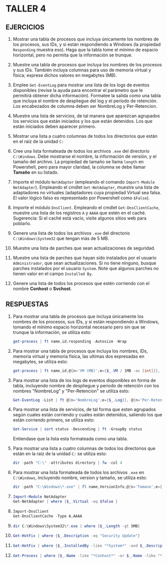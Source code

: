 # TALLER 4
## EJERCICIOS
1. Mostrar una tabla de procesos que incluya únicamente los nombres de los
   procesos, sus IDs, y si están respondiendo a Windows (la propiedad
   ``Responding`` muestra eso). Haga que la tabla tome el mínimo de espacio
   horizontal, pero no permita que la información se trunque.

2. Muestre una tabla de procesos que incluya los nombres de los procesos y sus
   IDs. También incluya columnas para uso de memoria virtual y física;
   exprese dichos valores en megabytes (MB).

3. Emplee ``Get-EventLog`` para mostrar una lista de los logs de eventos
   disponibles (revise la ayuda para encontrar el parámetro que le permitirá
   obtener dicha información). Formatee la salida como una tabla que incluya
   el nombre de despliegue del log y el período de retención. Los encabezados
   de columna deben ser NombreLog y Per-Retencion.

4. Muestre una lista de servicios, de tal manera que aparezcan agrupados los
   servicios que están iniciados y los que están detenidos. Los que están
   iniciados deben aparecer primero.

5. Mostrar una lista a cuatro columnas de todos los directorios que están en
   el raíz de la unidad ``C:``

6. Cree una lista formateada de todos los archivos ``.exe`` del directorio
   ``C:\Windows``. Debe mostrarse el nombre, la información de versión, y el
   tamaño del archivo. La propiedad de tamaño se llama ``length`` en Powershell,
   pero para mayor claridad, la columna se debe llamar **Tamaño** en su listado.

7. Importe el módulo ``NetAdapter`` (empleando el comando ``Import-Module
   NetAdapter``).
   Empleando el cmdlet ``Get-NetAdapter``, muestre una lista de adaptadores no
   virtuales (adaptadores cuya propiedad Virtual sea falsa. El valor lógico
   falso es representado por Powershell como ``$False``).

8. Importe el módulo ``DnsClient``. Empleando el cmdlet ``Get-DnsClientCache``,
   muestre una lista de los registros ``A`` y ``AAAA`` que estén en el caché.
   Sugerencia: Si el caché está vacío, visite algunos sitios web para poblarlo.

9. Genere una lista de todos los archivos ``.exe`` del directorio
   ``C:\Windows\System32`` que tengan más de 5 MB.

10. Muestre una lista de parches que sean actualizaciones de seguridad.

11. Muestre una lista de parches que hayan sido instalados por el
    usuario ``Administrador``, que sean actualizaciones. Si no tiene ninguno,
    busque parches instalados por el usuario ``System``. Note que algunos parches
    no tienen valor en el campo ``Installed By``.

12. Genere una lista de todos los procesos que estén corriendo con el nombre
    **Conhost** o **Svchost**.
    
## RESPUESTAS
1. Para mostrar una tabla de procesos que incluya únicamente los nombres de los
   procesos, sus IDs, y si están respondiendo a Windows, tomando el mínimo espacio
   horizontal necesario pero sin que se trunque la información, se utiliza esto:
   ```Powershell
   get-process | ft name,id,responding -Autosize -Wrap
   ```

2. Para mostrar una tabla de procesos que incluya los nombres, IDs, memoria virtual
   y memoria física, las ultimas dos expresadas en megabytes, se utiliza esto:
   ```Powershell
   get-process | ft name,id,@{n='VM (MB)';e={$_.VM / 1MB -as [int]}}, @{n='PM (MB)';e={$_.PM / 1MB -as [int]}}
   ```
   
3. Para mostrar una lista de los logs de eventos disponibles en forma de tabla,
   incluyendo nombre de despliegue y periodo de retención con los nombres
   "NombreLog" y "Per-Retencion" se utiliza esto:
   ```Powershell
   Get-EventLog -List | ft @{n='NombreLog';e={$_.Log}}, @{n='Per-Retencion';e={$_.MinimumRetentionDays}}
   ```
   
4. Para mostrar una lista de servicios, de tal forma que esten agrupados según
   cuales están corriendo y cuales están detenidos, saliendo los que están corriendo
   primero, se utiliza esto:
   ```Powershell
   Get-Service | sort status -Descending | ft -GroupBy status
   ```
   Entiendase que la lista esta formateada como una tabla.
    
5. Para mostrar una lista a cuatro columnas de todos los directorios que están en la raíz de la unidad ```C:```
   se utiliza esto:
   ```Powershell
   dir -path "C:\" -attributes directory | fw -col 4
   ```
    
6. Para mostrar una lista formateada de todos los archivos ```.exe``` en ```C:\Windows```, incluyendo
   nombre, version y tamaño, se utiliza esto:
   ```Powershell
   dir -path "C:\Windows\*.exe" | fl name,VersionInfo,@{n='Tamano';e={$_.Length}}
   ```
   
7. ```Powershell
   Import-Module NetAdapter
   Get-NetAdapter | where {$_.Virtual -eq $false }
   ```
   
8. ```Powershell
   Import-DnsClient
   Get-DnsClientCache -Type A,AAAA
   ```
   
9. ```Powershell
   dir C:\Windows\System32\*.exe | where {$_.Length -gt 5MB}
   ```
   
10. ```Powershell
    Get-HotFix | where {$_.Description -eq "Security Update"}
    ```
    
11. ```Powershell
    Get-HotFix | where {$_.InstalledBy -like "*System*" -and $_.Description -Like "Update"}
    ```
    
12. ```Powershell
    Get-Process | where {$_.Name -like "*Conhost*" -or $_.Name -like "*Svchost*"}
    ```
